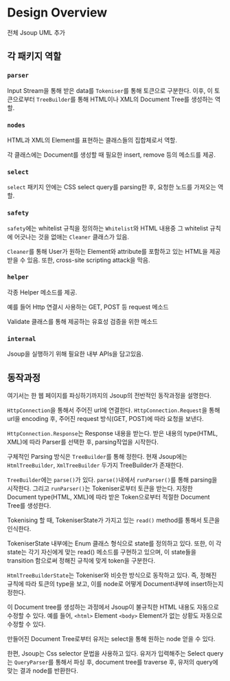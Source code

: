 # Design Overview

전체 Jsoup UML 추가

## 각 패키지 역할

### `parser`

Input Stream을 통해 받은 data를 `Tokeniser`를 통해 토큰으로 구분한다. 이후, 이 토큰으로부터 `TreeBuilder`를 통해 HTML이나 XML의 Document Tree를 생성하는 역할.

### `nodes`

HTML과 XML의 Element를 표현하는 클래스들의 집합체로서 역할.

각 클래스에는 Document를 생성할 때 필요한 insert, remove 등의 메소드를 제공.

### `select`

`select` 패키지 안에는 CSS select query를 parsing한 후, 요청한 노드를 가져오는 역할.

### `safety`

`safety`에는 whitelist 규칙을 정의하는 `Whitelist`와 HTML 내용중 그 whitelist 규칙에 어긋나는 것을 없애는 `Cleaner` 클래스가 있음.

`Cleaner`를 통해 User가 원하는 Element와 attribute를 포함하고 있는 HTML을 제공받을 수 있음.
또한, cross-site scripting attack을 막음.

### `helper`

각종 Helper 메소드를 제공.

예를 들어 Http 연결시 사용하는 GET, POST 등 request 메소드

Validate 클래스를 통해 제공하는 유효성 검증을 위한 메소드

### `internal`

Jsoup을 실행하기 위해 필요한 내부 APIs을 담고있음.

## 동작과정

여기서는 한 웹 페이지를 파싱하기까지의 Jsoup의 전반적인 동작과정을 설명한다.

`HttpConnection`을 통해서 주어진 url에 연결한다.
`HttpConnection.Request`을 통해 url을 encoding 후, 주어진 request 방식(GET, POST)에 따라 요청을 보낸다.

`HttpConnection.Response`는 Response 내용을 받는다. 받은 내용의 type(HTML, XML)에 따라 Parser를 선택한 후, parsing작업을 시작한다.

구체적인 Parsing 방식은 `TreeBuilder`를 통해 정한다. 현재 Jsoup에는 `HtmlTreeBuilder`, `XmlTreeBuilder` 두가지 TreeBuilder가 존재한다. 

`TreeBuilder`에는 `parse()`가 있다.
`parse()`내에서 `runParser()`를 통해 parsing을 시작한다. 그리고 `runParser()`는 Tokeniser로부터 토큰을 받는다. 지정한 Document type(HTML, XML)에 따라 받은 Token으로부터 적절한 Document Tree를 생성한다.

Tokenising 할 때, TokeniserState가 가지고 있는 `read()` method를 통해서 토큰을 인식한다.

TokeniserState 내부에는 Enum 클래스 형식으로 state를 정의하고 있다. 또한, 이 각 state는 각기 자신에게 맞는 read() 메소드를 구현하고 있으며, 이 state들을 transition 함으로써 정해진 규칙에 맞게 token을 구분한다.

`HtmlTreeBuilderState`는 Tokeniser와 비슷한 방식으로 동작하고 있다. 즉, 정해진 규칙에 따라 토큰의 type을 보고, 이를 node로 어떻게 Document내부에 insert하는지 정한다.

이 Document tree를 생성하는 과정에서 Jsoup이 불규칙한 HTML 내용도 자동으로 수정할 수 있다. 예를 들어, `<html>` Element `<body>` Element가 없는 상황도 자동으로 수정할 수 있다.

만들어진 Document Tree로부터 유저는 select을 통해 원하는 node 얻을 수 있다.

한편, Jsoup는 Css selector 문법을 사용하고 있다. 유저가 입력해주는 Select query는 `QueryParser`를 통해서 파싱 후, document tree를 traverse 후, 유저의 query에 맞는 결과 node를 반환한다.